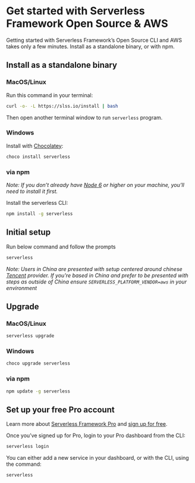 <!--
title: Serverless Getting Started Guide
menuText: Get Started
layout: Doc
menuOrder: 0
menuItems:
  - {menuText: AWS Guide, path: /framework/docs/providers/aws/guide/quick-start}
  - {menuText: Azure Functions Guide, path: /framework/docs/providers/azure/guide/quick-start}
  - {menuText: Apache OpenWhisk Guide, path: /framework/docs/providers/openwhisk/guide/quick-start}
  - {menuText: Google Functions Guide, path: /framework/docs/providers/google/guide/quick-start}
  - {menuText: Kubeless Guide, path: /framework/docs/providers/kubeless/guide/quick-start}
  - {menuText: Knative Guide, path: /framework/docs/providers/knative/guide/quick-start}
  - {menuText: Spotinst Guide, path: /framework/docs/providers/spotinst/guide/quick-start}
  - {menuText: Fn Guide, path: /framework/docs/providers/fn/guide/quick-start}
  - {menuText: Cloudflare Workers Guide, path: /framework/docs/providers/cloudflare/guide/quick-start}
  - {menuText: Alibaba Guide , path: /framework/docs/providers/aliyun/guide/quick-start}
  - {menuText: Tencent Guide , path: /framework/docs/providers/tencent/guide/quick-start}
-->

# Get started with Serverless Framework Open Source & AWS

Getting started with Serverless Framework’s Open Source CLI and AWS takes only a few minutes. Install as a standalone binary, or with npm.

## Install as a standalone binary

### MacOS/Linux

Run this command in your terminal:

```bash
curl -o- -L https://slss.io/install | bash
```

Then open another terminal window to run `serverless` program.

### Windows

Install with [Chocolatey](https://chocolatey.org/):

```bash
choco install serverless
```

### via npm

_Note: If you don’t already have [Node 6](https://nodejs.org/en/download/package-manager/) or higher on your machine, you’ll need to install it first._

Install the serverless CLI:

```bash
npm install -g serverless
```

## Initial setup

Run below command and follow the prompts

```bash
serverless
```

_Note: Users in China are presented with setup centered around chinese [Tencent](https://intl.cloud.tencent.com/) provider. If you're based in China and prefer to be presented with steps as outside of China ensure `SERVERLESS_PLATFORM_VENDOR=aws` in your environment_

## Upgrade

### MacOS/Linux

```bash
serverless upgrade
```

### Windows

```bash
choco upgrade serverless
```

### via npm

```bash
npm update -g serverless
```

## Set up your free Pro account

Learn more about [Serverless Framework Pro](https://serverless.com/pro/) and [sign up for free](https://dashboard.serverless.com).

Once you’ve signed up for Pro, login to your Pro dashboard from the CLI:

```bash
serverless login
```

You can either add a new service in your dashboard, or with the CLI, using the command:

```bash
serverless
```
